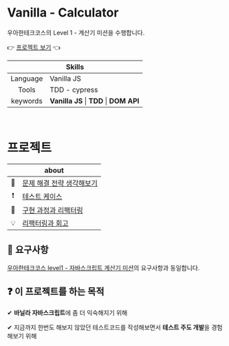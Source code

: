 # Vanilla - Calculator

우아한테크코스의 Level 1 - 계산기 미션을 수행합니다.

👉 <a href="https://ryong9rrr.github.io/projects/calculator/">프로젝트 보기</a> 👈

<table>
    <thead>
        <tr>
            <th colspan="2" style="text-align: center">
                Skills
            </th>
        </tr>
    </thead>
    <tbody>
        <tr>
            <td style="text-align: center">Language</td>
            <td>Vanilla JS</td>
        </tr>
        <tr>
            <td style="text-align: center">Tools</td>
            <td>TDD - cypress</td>
        </tr>
        <tr>
            <td style="text-align: center">keywords</td>
            <td><strong>Vanilla JS</strong> | <strong>TDD</strong> | <strong>DOM API</strong></td>
        </tr>
    </tbody>
</table>

</br>

# 프로젝트

<table>
    <thead>
        <tr>
            <th colspan="2" style="text-align: center">
                about
            </th>
        </tr>
    </thead>
    <tbody>
        <tr>
            <td style="text-align: center">🤔</td>
            <td><a href="https://www.notion.so/ryong9rrr/b89070717dcd45c2a14774782fb592c5">문제 해결 전략 생각해보기</a></td>
        </tr>
        <tr>
            <td style="text-align: center">❗</td>
            <td><a href="https://www.notion.so/ryong9rrr/TDD-a6e8ce0805dd411396a1133e111eb680">테스트 케이스</a></td>
        </tr>
        <tr>
            <td style="text-align: center">🔨</td>
            <td><a href="https://www.notion.so/ryong9rrr/5673ce4e8f32478890723bd736bbbd17">구현 과정과 리팩터링</a></td>
        </tr>
        <tr>
            <td style="text-align: center">💡</td>
            <td><a href="https://www.notion.so/ryong9rrr/8e30974e17b84c11b72a39d4a4e0ec3a">리팩터링과 회고</a></td>
        </tr>
    </tbody>
</table>

## 🎯 요구사항

[우아한테크코스 level1 - 자바스크립트 계산기 미션](https://github.com/woowacourse/javascript-calculator)의 요구사항과 동일합니다.

## ❓ 이 프로젝트를 하는 목적

✔ **바닐라 자바스크립트**에 좀 더 익숙해지기 위해

✔ 지금까지 한번도 해보지 않았던 테스트코드를 작성해보면서 **테스트 주도 개발**을 경험해보기 위해
